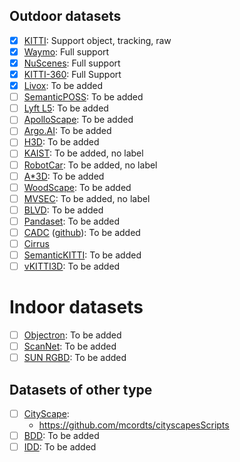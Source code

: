 ## Outdoor datasets

<!-- TODO: create a table for all the dataset, marking availability -->

- [x] [KITTI](http://www.cvlibs.net/datasets/kitti/): Support object, tracking, raw
- [x] [Waymo](https://waymo.com/open/data/): Full support
- [x] [NuScenes](https://www.nuscenes.org/): Full support
- [x] [KITTI-360](http://www.cvlibs.net/datasets/kitti-360/): Full Support
- [x] [Livox](https://www.livoxtech.com/cn/dataset): To be added
- [ ] [SemanticPOSS](https://arxiv.org/pdf/2002.09147.pdf): To be added
- [ ] [Lyft L5](https://level5.lyft.com/dataset/): To be added
- [ ] [ApolloScape](http://apolloscape.auto/): To be added
- [ ] [Argo.AI](https://www.argoverse.org/data.html#download-link): To be added
- [ ] [H3D](https://usa.honda-ri.com/H3D): To be added
- [ ] [KAIST](http://irap.kaist.ac.kr/dataset/): To be added, no label
- [ ] [RobotCar](https://robotcar-dataset.robots.ox.ac.uk/): To be added, no label
- [ ] [A*3D](https://arxiv.org/pdf/1909.07541.pdf): To be added
- [ ] [WoodScape](https://github.com/valeoai/woodscape): To be added
- [ ] [MVSEC](https://daniilidis-group.github.io/mvsec/): To be added, no label
- [ ] [BLVD](https://github.com/VCCIV/BLVD): To be added
- [ ] [Pandaset](https://pandaset.org/): To be added
- [ ] [CADC](http://cadcd.uwaterloo.ca/) ([github](https://github.com/mpitropov/cadc_devkit)): To be added
- [ ] [Cirrus](https://arxiv.org/pdf/2012.02938.pdf)
- [ ] [SemanticKITTI](http://www.semantic-kitti.org/): To be added
- [ ] [vKITTI3D](https://github.com/VisualComputingInstitute/vkitti3D-dataset): To be added

# Indoor datasets
- [ ] [Objectron](https://github.com/google-research-datasets/Objectron): To be added
- [ ] [ScanNet](http://www.scan-net.org/): To be added
- [ ] [SUN RGBD](http://rgbd.cs.princeton.edu/): To be added

## Datasets of other type
- [ ] [CityScape](https://www.cityscapes-dataset.com/):
  - https://github.com/mcordts/cityscapesScripts
- [ ] [BDD](https://bdd-data.berkeley.edu/): To be added
- [ ] [IDD](http://idd.insaan.iiit.ac.in/): To be added
